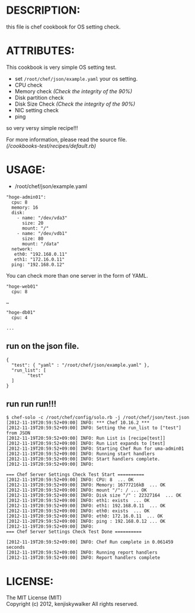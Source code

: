 DESCRIPTION:
===========

this file is chef cookbook
for OS setting check.

ATTRIBUTES:
==========

This cookbook is very simple OS setting test.

* set `/root/chef/json/example.yaml` your os setting.
* CPU check
* Memory check *(Check the integrity of the 90%)*
* Disk partition check
* Disk Size Check *(Check the integrity of the 90%)*
* NIC setting check
* ping 

so very versy simple recipe!!!  

For more information, please read the  source file.  
*(/cookbooks-test/recipes/default.rb)*

USAGE:
=====


* /root/chef/json/example.yaml


```
"hoge-admin01":
  cpu: 8
  memory: 16
  disk:
    - name: "/dev/vda3"
      size: 20
      mount: "/"
    - name: "/dev/vdb1"
      size: 80
      mount: "/data"
  network:
   eth0: "192.168.0.11" 
   eth1: "172.16.0.11"
  ping: "192.168.0.12"
```

You can check more than one server in the form of YAML.

```
"hoge-web01"
  cpu: 8

…

"hoge-db01"
  cpu: 4

...
```



## run on the json file.



```
{
  "test": { "yaml" : "/root/chef/json/example.yaml" },
  "run_list": [
        "test"
  ]
}
```

## run run run!!!


```
$ chef-solo -c /root/chef/config/solo.rb -j /root/chef/json/test.json 
[2012-11-19T20:59:52+09:00] INFO: *** Chef 10.16.2 ***
[2012-11-19T20:59:52+09:00] INFO: Setting the run_list to ["test"] from JSON
[2012-11-19T20:59:52+09:00] INFO: Run List is [recipe[test]]
[2012-11-19T20:59:52+09:00] INFO: Run List expands to [test]
[2012-11-19T20:59:52+09:00] INFO: Starting Chef Run for uma-admin01
[2012-11-19T20:59:52+09:00] INFO: Running start handlers
[2012-11-19T20:59:52+09:00] INFO: Start handlers complete.
[2012-11-19T20:59:52+09:00] INFO:

=== Chef Server Settings Check Test Start ==========
[2012-11-19T20:59:52+09:00] INFO: CPU: 8  ... OK
[2012-11-19T20:59:52+09:00] INFO: Memory: 16777216kB  ... OK
[2012-11-19T20:59:52+09:00] INFO: mount "/": / ... OK
[2012-11-19T20:59:52+09:00] INFO: Disk size "/" : 22327164  ... OK
[2012-11-19T20:59:52+09:00] INFO: eth1: exists  ... OK
[2012-11-19T20:59:52+09:00] INFO: eth1: 192.168.0.11  ... OK
[2012-11-19T20:59:52+09:00] INFO: eth0: exists  ... OK
[2012-11-19T20:59:52+09:00] INFO: eth0: 172.16.0.11  ... OK
[2012-11-20T29:59:52+09:00] INFO: ping : 192.168.0.12 ... OK
[2012-11-19T20:59:52+09:00] INFO:
=== Chef Server Settings Check Test Done ==========

[2012-11-19T20:59:52+09:00] INFO: Chef Run complete in 0.061459 seconds
[2012-11-19T20:59:52+09:00] INFO: Running report handlers
[2012-11-19T20:59:52+09:00] INFO: Report handlers complete
```



LICENSE:
==================

The MIT License (MIT)  
Copyright (c) 2012, kenjiskywalker All rights reserved.
